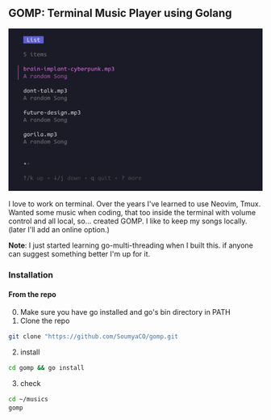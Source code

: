 ## **GOMP**: Terminal Music Player using Golang
![](./assets/gomp.png)

I love to work on terminal. Over the years I've learned to use Neovim, Tmux. Wanted some music when coding, that too inside the terminal with volume control and all local, so... created GOMP. I like to keep my songs locally. (later I'll add an online option.)

**Note**: I just started learning go-multi-threading when I built this. if anyone can suggest something better I'm up for it.


### Installation
#### From the repo
0. Make sure you have go installed and go's bin directory in PATH
1. Clone the repo
```bash
git clone "https://github.com/SoumyaCO/gomp.git
```

2. install
```bash
cd gomp && go install
```
3. check
```bash
cd ~/musics
gomp
```






